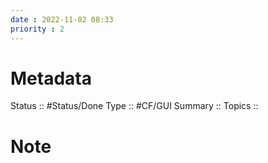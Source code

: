 ```yaml
---
date : 2022-11-02 08:33
priority : 2
---
```

# Metadata
Status :: #Status/Done 
Type :: #CF/GUI 
Summary :: 
Topics :: 
# Note
